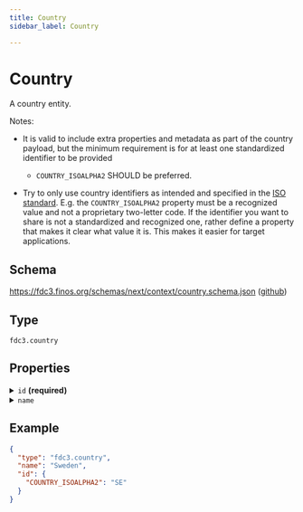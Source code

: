 ```yaml
---
title: Country
sidebar_label: Country

---
```


# Country

A country entity.

Notes:

- It is valid to include extra properties and metadata as part of the country payload, but the minimum requirement is for at least one standardized identifier to be provided

  - `COUNTRY_ISOALPHA2` SHOULD be preferred.

- Try to only use country identifiers as intended and specified in the [ISO standard](https://en.wikipedia.org/wiki/ISO_3166-1). E.g. the `COUNTRY_ISOALPHA2` property must be a recognized value and not a proprietary two-letter code. If the identifier you want to share is not a standardized and recognized one, rather define a property that makes it clear what value it is. This makes it easier for target applications.

## Schema

<https://fdc3.finos.org/schemas/next/context/country.schema.json> ([github](https://github.com/finos/FDC3/tree/main/packages/fdc3-context/schemas/context/country.schema.json))

## Type

`fdc3.country`

## Properties

<details>
  <summary><code>id</code> <strong>(required)</strong></summary>

**type**: `object`

**Subproperties:**

<details>
  <summary><code>COUNTRY_ISOALPHA2</code></summary>

**type**: `string`

Two-letter ISO country code

</details>

<details>
  <summary><code>COUNTRY_ISOALPHA3</code></summary>

**type**: `string`

Three-letter ISO country code

</details>

<details>
  <summary><code>ISOALPHA2</code></summary>

**type**: `string`

Two-letter ISO country code. Deprecated in FDC3 2.0 in favour of the version prefixed with `COUNTRY_`.

</details>

<details>
  <summary><code>ISOALPHA3</code></summary>

**type**: `string`

Three-letter ISO country code. Deprecated in FDC3 2.0 in favour of the version prefixed with `COUNTRY_`.

</details>

</details>

<details>
  <summary><code>name</code></summary>

**type**: `string`

An optional human-readable name for the country

</details>

## Example

```json
{
  "type": "fdc3.country",
  "name": "Sweden",
  "id": {
    "COUNTRY_ISOALPHA2": "SE"
  }
}
```

